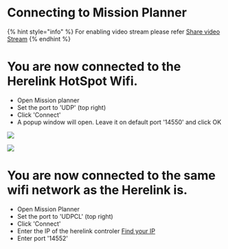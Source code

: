 # Connecting to Mission Planner

{% hint style="info" %}
For enabling video stream please refer [Share video Stream](share-video-stream.md)
{% endhint %}

# You are now connected to the Herelink HotSpot Wifi. 

* Open Mission planner 
* Set the port to 'UDP' \(top right\) 
* Click 'Connect' 
* A popup window will open. Leave it on default port '14550' and click OK

![](../.gitbook/assets/screen-udp-copie-min.jpg)

![](../.gitbook/assets/mission-planner-2.png)


# You are now connected to the same wifi network as the Herelink is.

* Open Mission Planner
* Set the port to 'UDPCL' \(top right\)
* Click 'Connect'
* Enter the IP of the herelink controler [Find your IP](https://ccm.net/faq/33725-how-to-check-your-android-ip-address)
* Enter port '14552'
